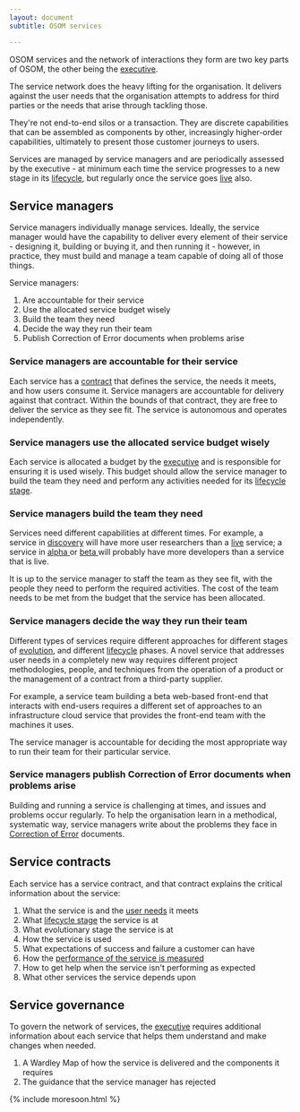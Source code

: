 ```yaml
---
layout: document
subtitle: OSOM services

---
```

OSOM services and the network of interactions they form are two key parts of OSOM, the other being the [executive](/executive).

The service network does the heavy lifting for the organisation. It delivers against the user needs that the organisation attempts to address for third parties or the needs that arise through tackling those.

They're not end-to-end silos or a transaction. They are discrete capabilities that can be assembled as components by other, increasingly higher-order capabilities, ultimately to present those customer journeys to users.

Services are managed by service managers and are periodically assessed by the executive - at minimum each time the service progresses to a new stage in its [lifecycle](/lifecycle/), but regularly once the service goes [live](/lifecycle/#live) also.

## Service managers

Service managers individually manage services. Ideally, the service manager would have the capability to deliver every element of their service - designing it, building or buying it, and then running it - however, in practice, they must build and manage a team capable of doing all of those things.

Service managers:

1. Are accountable for their service
2. Use the allocated service budget wisely
3. Build the team they need
4. Decide the way they run their team
5. Publish Correction of Error documents when problems arise

### Service managers are accountable for their service

Each service has a [contract](#service-contracts) that defines the service, the needs it meets, and how users consume it. Service managers are accountable for delivery against that contract. Within the bounds of that contract, they are free to deliver the service as they see fit. The service is autonomous and operates independently.

### Service managers use the allocated service budget wisely

Each service is allocated a budget by the [executive](/executive) and is responsible for ensuring it is used wisely. This budget should allow the service manager to build the team they need and perform any activities needed for its [lifecycle stage](/lifecycle).

### Service managers build the team they need

Services need different capabilities at different times. For example, a service in [discovery](/lifecycle/#discovery) will have more user researchers than a [live](/lifecycle/#live) service; a service in [alpha ](/lifecycle/#alpha)or [beta ](/lifecycle/#beta)will probably have more developers than a service that is live.

It is up to the service manager to staff the team as they see fit, with the people they need to perform the required activities. The cost of the team needs to be met from the budget that the service has been allocated.

### Service managers decide the way they run their team

Different types of services require different approaches for different stages of [evolution](/evolution/), and different [lifecycle](/lifecycle/) phases. A novel service that addresses user needs in a completely new way requires different project methodologies, people, and techniques from the operation of a product or the management of a contract from a third-party supplier.

For example, a service team building a beta web-based front-end that interacts with end-users requires a different set of approaches to an infrastructure cloud service that provides the front-end team with the machines it uses.

The service manager is accountable for deciding the most appropriate way to run their team for their particular service.

### Service managers publish Correction of Error documents when problems arise

Building and running a service is challenging at times, and issues and problems occur regularly. To help the organisation learn in a methodical, systematic way, service managers write about the problems they face in [Correction of Error](/coe/) documents.

## Service contracts

Each service has a service contract, and that contract explains the critical information about the service:

1. What the service is and the [user needs](/user-needs) it meets
2. What [lifecycle stage](/lifecycle) the service is at
3. What evolutionary stage the service is at
4. How the service is used
5. What expectations of success and failure a customer can have
6. How the [performance of the service is measured](/measuring-service-performance/)
7. How to get help when the service isn't performing as expected
8. What other services the service depends upon

## Service governance

To govern the network of services, the [executive](/executive) requires additional information about each service that helps them understand and make changes when needed.

1. A Wardley Map of how the service is delivered and the components it requires
2. The guidance that the service manager has rejected

{% include moresoon.html %}